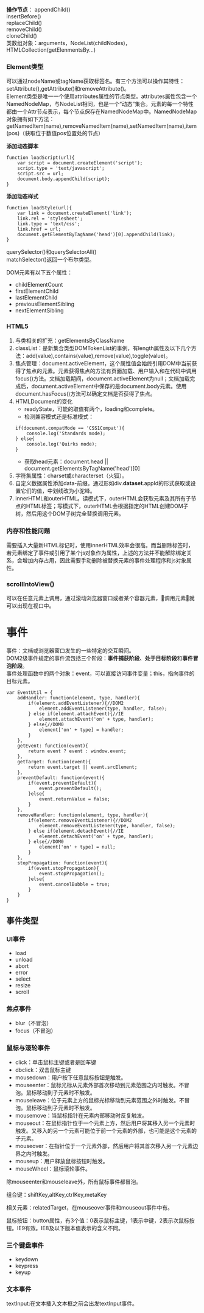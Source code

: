 **操作节点**：
appendChild()     
insertBefore()      
replaceChild()     
removeChild()     
cloneChild()     
类数组对象：arguments，NodeList(childNodes)，HTMLCollection(getElenmentsBy...)         
      
### Element类型     
可以通过nodeName或tagName获取标签名。有三个方法可以操作其特性：setAttribute(),getAttribute()和removeAttribute()。      
Element类型是唯一一个使用attributes属性的节点类型。attributes属性包含一个NamedNodeMap，与NodeList相同，也是一个“动态”集合。元素的每一个特性都由一个Attr节点表示，每个节点保存在NamedNodeMap中。NamedNodeMap对象拥有如下方法：getNamedItem(name),removeNamedItem(name),setNamedItem(name),item(pos)（获取位于数值pos位置处的节点）        
      
**添加动态脚本**    
```
function loadScript(url){
    var script = document.createElement('script');
    script.type = 'text/javascript';
    script.src = url;
    document.body.appendChild(script);
}
```
      
**添加动态样式**    
```
function loadStyle(url){
    var link = document.createElement('link');
    link.rel = 'stylesheet';
    link.type = 'text/css';
    link.href = url;
    document.getElementByTagName('head')[0].appendChild(link);
}
```      
      
querySelector()和querySelectorAll()       
matchSelector()返回一个布尔类型。     
     
DOM元素有以下五个属性：    
* childElementCount   
* firstElementChild   
* lastElementChild   
* previousElementSibling    
* nextElementSibling   
    
### HTML5    
1. 与类相关的扩充：getElementsByClassName   
2. classList：是新集合类型DOMTokenList的事例，有length属性及以下几个方法：add(value),contains(value),remove(value),toggle(value)。     
3. 焦点管理：document.activeElement，这个属性值会始终引用DOM中当前获得了焦点的元素。元素获得焦点的方法有页面加载、用户输入和在代码中调用focus()方法。文档加载期间，document.activeElement为null；文档加载完成后，document.activeElement中保存的是document.body元素。使用document.hasFocus()方法可以确定文档是否获得了焦点。     
4. HTMLDocument的变化
    * readyState，可能的取值有两个，loading和complete。
    * 检测兼容模式还是标准模式：
    ```
    if(document.compatMode == 'CSS1Compat'){
        console.log('Standards mode);
    } else{
        console.log('Quirks mode);
    }
    ```    
    * 获取head元素：document.head || document.getElementsByTagName('head')[0]
5. 字符集属性：charset或characterset（火狐）。    
6. 自定义数据属性添加data-前缀。通过形如div.**dataset**.appId的形式获取或设置它们的值，中划线改为小驼峰。    
7. innerHTML和outerHTML。读模式下，outerHTML会获取元素及其所有子节点的HTML标签；写模式下，outerHTML会根据指定的HTML创建DOM子树，然后用这个DOM子树完全替换调用元素。    
      
### 内存和性能问题    
需要插入大量新HTML标记时，使用innerHTML效率会很高。而当删除标签时，若元素绑定了事件或引用了某个js对象作为属性，上述的方法并不能解除绑定关系，会增加内存占用，因此需要手动删除被替换元素的事件处理程序和js对象属性。    
    
### scrollIntoView()
可以在任意元素上调用，通过滚动浏览器窗口或者某个容器元素，调用元素就可以出现在视口中。      
      
# 事件   
事件：文档或浏览器窗口发生的一些特定的交互瞬间。     
DOM2级事件规定的事件流包括三个阶段：**事件捕获阶段**、**处于目标阶段**和**事件冒泡阶段**。    
事件处理函数中的两个对象：event，可以直接访问事件变量；this，指向事件的目标元素。    
```
var EventUtil = {
    addHandler: function(element, type, handler){
        if(element.addEventListener){//DOM2
            element.addEventListener(type, handler, false);
        } else if(element.attachEvent){//IE
            element.attachEvent('on' + type, handler);
        } else{//DOM0
            element['on' + type] = handler;
        }
    }, 
    getEvent: function(event){
        return event ? event : window.event;
    },
    getTarget: function(event){
        return event.target || event.srcElement;
    },
    preventDefault: function(event){
        if(event.preventDefault){
            event.preventDefault();
        }else{
            event.returnValue = false;
        }
    },
    removeHandler: function(element, type, handler){
        if(element.removeEventListener){//DOM2
            element.removeEventListener(type, handler, false);
        } else if(element.detachEvent){//IE
            element.detachEvent('on' + type, handler);
        } else{//DOM0
            element['on' + type] = null;
        }
    }, 
    stopPropagation: function(event){
        if(event.stopPropagation){
            event.stopPropagation();
        }else{
            event.cancelBubble = true;
        }
    }
}
```
     
## 事件类型   
### UI事件
* load
* unload
* abort
* error
* select
* resize
* scroll
### 焦点事件
* blur（不冒泡）
* focus（不冒泡）
### 鼠标与滚轮事件
* click：单击鼠标主键或者是回车键
* dbclick：双击鼠标主键
* mousedown：用户按下任意鼠标按钮是触发。
* mouseenter：鼠标光标从元素外部首次移动到元素范围之内时触发。不冒泡。鼠标移动到子元素时不触发。
* mouseleave：位于元素上方的鼠标光标移动到元素范围之外时触发。不冒泡。鼠标移动到子元素时不触发。
* mousemove：当鼠标指针在元素内部移动时反复触发。
* mouseout：在鼠标指针位于一个元素上方，然后用户将其移入另一个元素时触发。又移入的另一个元素可能位于前一个元素的外部，也可能是这个元素的子元素。
* mouseover：在指针位于一个元素外部，然后用户将其首次移入另一个元素边界之内时触发。
* mouseup：用户释放鼠标按钮时触发。    
* mouseWheel：鼠标滚轮事件。
   
除mouseenter和mouseleave外，所有鼠标事件都冒泡。    
     
组合键：shiftKey,altKey,ctrlKey,metaKey    
       
相关元素：relatedTarget，在mouseover事件和mouseout事件中有。    
       
鼠标按钮：button属性，有3个值：0表示鼠标主键，1表示中键，2表示次鼠标按钮。IE9有效。IE8及以下版本值表示的含义不同。       
### 三个键盘事件   
* keydown
* keypress
* keyup    
    
### 文本事件     
textInput:在文本插入文本框之前会出发textInput事件。    

